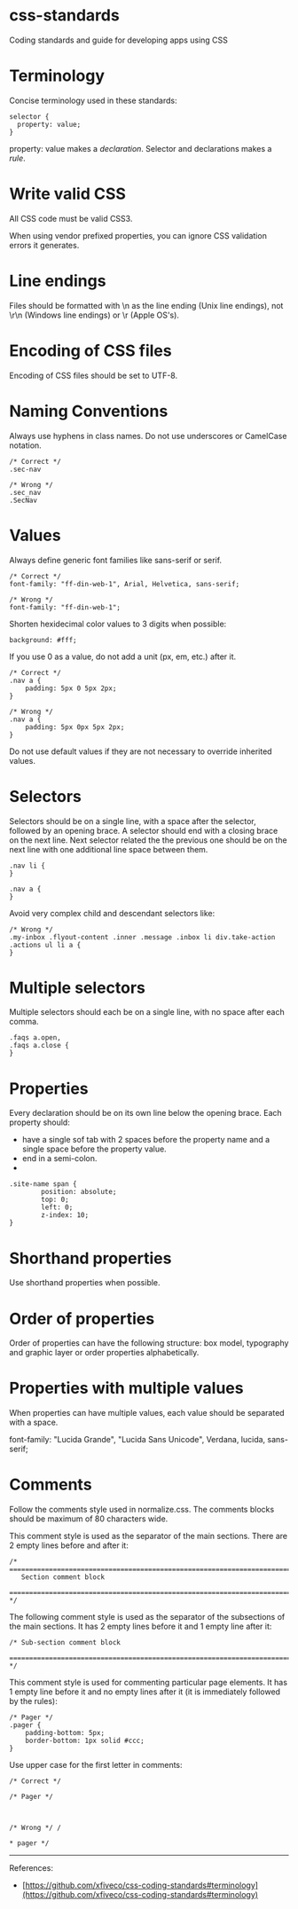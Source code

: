 # css-standards
Coding standards and guide for developing apps using CSS



# Terminology

Concise terminology used in these standards:

    selector {
      property: value;
    }

property: value makes a  _declaration_. Selector and declarations makes a  _rule_.

  

# Write valid CSS

All CSS code must be valid CSS3.

When using vendor prefixed properties, you can ignore CSS validation errors it generates.

  

# Line endings

Files should be formatted with \n as the line ending (Unix line endings), not \r\n (Windows line endings) or \r (Apple OS's).

  

# Encoding of CSS files

Encoding of CSS files should be set to UTF-8.

  

# Naming Conventions

Always use hyphens in class names. Do not use underscores or CamelCase notation.

    /* Correct */
    .sec-nav
    
    /* Wrong */
    .sec_nav
    .SecNav

  

# Values

Always define generic font families like sans-serif or serif.

    /* Correct */
    font-family: "ff-din-web-1", Arial, Helvetica, sans-serif;
    
    /* Wrong */
    font-family: "ff-din-web-1";

Shorten hexidecimal color values to 3 digits when possible:

    background: #fff;

If you use 0 as a value, do not add a unit (px, em, etc.) after it.

    /* Correct */
    .nav a {
	    padding: 5px 0 5px 2px;
    }
    
    /* Wrong */
    .nav a {
		padding: 5px 0px 5px 2px;
    }

Do not use default values if they are not necessary to override inherited values.

  

# Selectors

Selectors should be on a single line, with a space after the selector, followed by an opening brace. A selector should end with a closing brace on the next line. Next selector related the the previous one should be on the next line with one additional line space between them.

    .nav li {
    }
    
    .nav a {
    }

  

Avoid very complex child and descendant selectors like:

    /* Wrong */
    .my-inbox .flyout-content .inner .message .inbox li div.take-action .actions ul li a {
    }

  

# Multiple selectors

Multiple selectors should each be on a single line, with no space after each comma.

    .faqs a.open,
    .faqs a.close {
    }

  

# Properties

Every declaration should be on its own line below the opening brace. Each property should:

-   have a single sof tab with 2 spaces before the property name and a single space before the property value.
-   end in a semi-colon.
-

    .site-name span {
    		position: absolute;
    		top: 0;
    		left: 0;
    		z-index: 10;
    }

  

  

# Shorthand properties

Use shorthand properties when possible.

  

# Order of properties

Order of properties can have the following structure: box model, typography and graphic layer or order properties alphabetically.

  

# Properties with multiple values

When properties can have multiple values, each value should be separated with a space.

font-family: "Lucida Grande", "Lucida Sans Unicode", Verdana, lucida, sans-serif;

# Comments

Follow the comments style used in normalize.css. The comments blocks should be maximum of 80 characters wide.

This comment style is used as the separator of the main sections. There are 2 empty lines before and after it:

    /* ==========================================================================
       Section comment block
       ========================================================================== */

  

The following comment style is used as the separator of the subsections of the main sections. It has 2 empty lines before it and 1 empty line after it:

    /* Sub-section comment block
       ========================================================================== */

  

This comment style is used for commenting particular page elements. It has 1 empty line before it and no empty lines after it (it is immediately followed by the rules):

    /* Pager */
    .pager {
	    padding-bottom: 5px;
	    border-bottom: 1px solid #ccc;
    }

  

Use upper case for the first letter in comments:

    /* Correct */
    
    /* Pager */
    
    
    
    /* Wrong */ /
    
    * pager */

  

  

  

----------

References:

-   [https://github.com/xfiveco/css-coding-standards#terminology](https://github.com/xfiveco/css-coding-standards#terminology)


